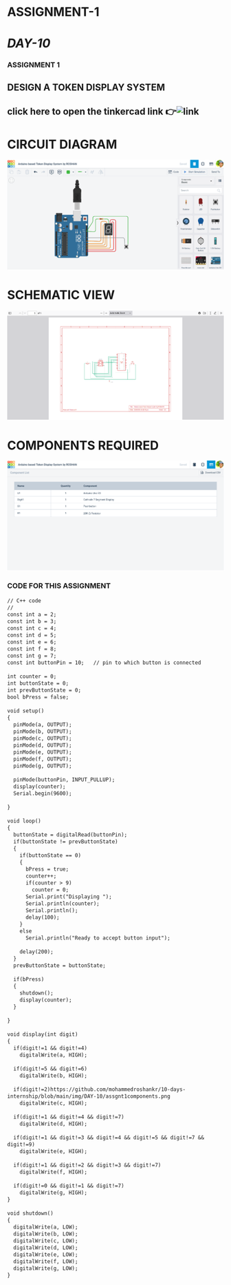 # ASSIGNMENT-1
# *DAY-10*
### ASSIGNMENT 1
## DESIGN A TOKEN DISPLAY SYSTEM
## click here to open the tinkercad link :point_right:![link](https://www.tinkercad.com/things/1S9l1jwehiZ-arduino-based-token-display-system-by-roshan/editel)
# **CIRCUIT DIAGRAM**
![image](https://github.com/mohammedroshankr/10-days-internship/blob/main/img/DAY-10/assgnt1circuit.png)
# **SCHEMATIC VIEW**
![shematic view](https://github.com/mohammedroshankr/10-days-internship/blob/main/img/DAY-10/assgnt1schematic.png)
# **COMPONENTS REQUIRED**
![components](https://github.com/mohammedroshankr/10-days-internship/blob/main/img/DAY-10/assgnt1components.png)
### CODE FOR THIS ASSIGNMENT
```https://github.com/mohammedroshankr/10-days-internship/blob/main/img/DAY-10/assgnt1components.png
// C++ code
//
const int a = 2;
const int b = 3;
const int c = 4;
const int d = 5;
const int e = 6;
const int f = 8;
const int g = 7;
const int buttonPin = 10;   // pin to which button is connected

int counter = 0;
int buttonState = 0;
int prevButtonState = 0;
bool bPress = false;

void setup()
{
  pinMode(a, OUTPUT);
  pinMode(b, OUTPUT);
  pinMode(c, OUTPUT);
  pinMode(d, OUTPUT);
  pinMode(e, OUTPUT);
  pinMode(f, OUTPUT);
  pinMode(g, OUTPUT);
  
  pinMode(buttonPin, INPUT_PULLUP);
  display(counter);
  Serial.begin(9600);
  
}

void loop()
{
  buttonState = digitalRead(buttonPin); 
  if(buttonState != prevButtonState)
  {
    if(buttonState == 0)
    {
      bPress = true;
      counter++;
      if(counter > 9)
        counter = 0;
      Serial.print("Displaying ");
      Serial.println(counter);
      Serial.println();
      delay(100);
    }
    else
      Serial.println("Ready to accept button input");
    
    delay(200);
  }
  prevButtonState = buttonState;
  
  if(bPress)
  {
    shutdown();
    display(counter);
  } 
  
}

void display(int digit)
{
  if(digit!=1 && digit!=4)
    digitalWrite(a, HIGH);
  
  if(digit!=5 && digit!=6)
    digitalWrite(b, HIGH);
  
  if(digit!=2)https://github.com/mohammedroshankr/10-days-internship/blob/main/img/DAY-10/assgnt1components.png
    digitalWrite(c, HIGH);
  
  if(digit!=1 && digit!=4 && digit!=7)
    digitalWrite(d, HIGH);
  
  if(digit!=1 && digit!=3 && digit!=4 && digit!=5 && digit!=7 && digit!=9)
    digitalWrite(e, HIGH);
  
  if(digit!=1 && digit!=2 && digit!=3 && digit!=7)
    digitalWrite(f, HIGH);
  
  if(digit!=0 && digit!=1 && digit!=7)
    digitalWrite(g, HIGH);
}

void shutdown()
{
  digitalWrite(a, LOW);
  digitalWrite(b, LOW);
  digitalWrite(c, LOW);
  digitalWrite(d, LOW);
  digitalWrite(e, LOW);
  digitalWrite(f, LOW);
  digitalWrite(g, LOW);  
}
```
